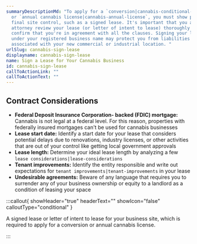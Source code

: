 ```yaml
---
summaryDescriptionMd: "To apply for a `conversion|cannabis-conditional-license`
  or `annual cannabis license|cannabis-annual-license`, you must show proof of
  final site control, such as a signed lease. It's important that you and your
  attorney review your lease (or letter of intent to lease) thoroughly to
  confirm that you're in agreement with all the clauses. Signing your lease
  under your registered business name may protect you from liabilities and costs
  associated with your new commercial or industrial location. "
urlSlug: cannabis-sign-lease
displayname: cannabis-sign-lease
name: Sign a Lease for Your Cannabis Business
id: cannabis-sign-lease
callToActionLink: ""
callToActionText: ""
---
```


## Contract Considerations

- **Federal Deposit Insurance Corporation- backed (FDIC) mortgage:** Cannabis is not legal at a federal level. For this reason, properties with federally insured mortgages can't be used for cannabis businesses
- **Lease start date:** Identify a start date for your lease that considers potential delays due to renovations, industry licenses, or other activities that are out of your control like getting local government approvals
- **Lease length:** Determine your ideal lease length by analyzing a few `lease considerations|lease-considerations`
- **Tenant improvements:** Identify the entity responsible and write out expectations for `tenant improvements|tenant-improvements` in your lease
- **Undesirable agreements:** Beware of any language that requires you to surrender any of your business ownership or equity to a landlord as a condition of leasing your space

:::callout{ showHeader="true" headerText="" showIcon="false" calloutType="conditional" }

A signed lease or letter of intent to lease for your business site, which is required to apply for a conversion or annual cannabis license.

:::
